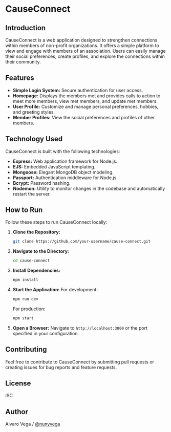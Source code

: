 # CauseConnect

## Introduction

CauseConnect is a web application designed to strengthen connections within members of non-profit organizations. It offers a simple platform to view and engage with members of an association. Users can easily manage their social preferences, create profiles, and explore the connections within their community.

## Features

- **Simple Login System:** Secure authentication for user access.
- **Homepage:** Displays the members met and provides calls to action to meet more members, view met members, and update met members.
- **User Profile:** Customize and manage personal preferences, hobbies, and greeting styles.
- **Member Profiles:** View the social preferences and profiles of other members.

## Technology Used

CauseConnect is built with the following technologies:

- **Express:** Web application framework for Node.js.
- **EJS:** Embedded JavaScript templating.
- **Mongoose:** Elegant MongoDB object modeling.
- **Passport:** Authentication middleware for Node.js.
- **Bcrypt:** Password hashing.
- **Nodemon:** Utility to monitor changes in the codebase and automatically restart the server.

## How to Run

Follow these steps to run CauseConnect locally:

1. **Clone the Repository:**

   ```bash
   git clone https://github.com/your-username/cause-connect.git
   ```

2. **Navigate to the Directory:**

   ```bash
   cd cause-connect
   ```

3. **Install Dependencies:**

   ```bash
   npm install
   ```

4. **Start the Application:**
   For development:

   ```bash
   npm run dev
   ```

   For production:

   ```bash
   npm start
   ```

5. **Open a Browser:**
   Navigate to `http://localhost:3000` or the port specified in your configuration.

## Contributing

Feel free to contribute to CauseConnect by submitting pull requests or creating issues for bug reports and feature requests.

## License

ISC

## Author

Alvaro Vega / [@nunyvega](https://github.com/nunyvega)
